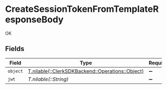 # CreateSessionTokenFromTemplateResponseBody

OK


## Fields

| Field                                                                                 | Type                                                                                  | Required                                                                              | Description                                                                           |
| ------------------------------------------------------------------------------------- | ------------------------------------------------------------------------------------- | ------------------------------------------------------------------------------------- | ------------------------------------------------------------------------------------- |
| `object`                                                                              | [T.nilable(::ClerkSDKBackend::Operations::Object)](../../models/operations/object.md) | :heavy_minus_sign:                                                                    | N/A                                                                                   |
| `jwt`                                                                                 | *T.nilable(::String)*                                                                 | :heavy_minus_sign:                                                                    | N/A                                                                                   |
